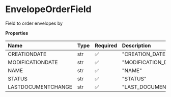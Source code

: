 # EnvelopeOrderField

Field to order envelopes by

**Properties**

| Name               | Type | Required | Description            |
| :----------------- | :--- | :------- | :--------------------- |
| CREATIONDATE       | str  | ✅       | "CREATION_DATE"        |
| MODIFICATIONDATE   | str  | ✅       | "MODIFICATION_DATE"    |
| NAME               | str  | ✅       | "NAME"                 |
| STATUS             | str  | ✅       | "STATUS"               |
| LASTDOCUMENTCHANGE | str  | ✅       | "LAST_DOCUMENT_CHANGE" |
